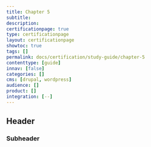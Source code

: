 ```yaml
---
title: Chapter 5
subtitle:
description:  
certificationpage: true
type: certificationpage
layout: certificationpage
showtoc: true
tags: []
permalink: docs/certification/study-guide/chapter-5
contenttype: [guide]
innav: [false]
categories: []
cms: [drupal, wordpress]
audience: []
product: []
integration: [--]
---
```


## Header
### Subheader
